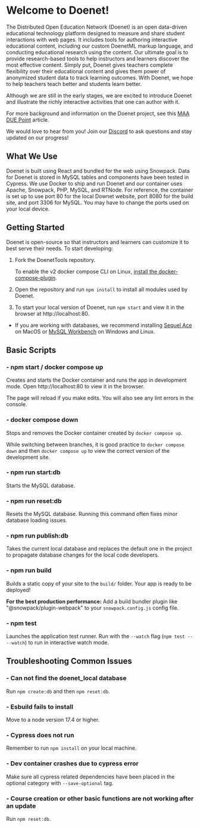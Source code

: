 # Welcome to Doenet!

The Distributed Open Education Network (Doenet) is an open data-driven educational technology platform designed to measure and share student interactions with web pages. It includes tools for authoring interactive educational content, including our custom DoenetML markup language, and conducting educational research using the content. Our ultimate goal is to provide research-based tools to help instructors and learners discover the most effective content. Simply put, Doenet gives teachers complete flexibility over their educational content and gives them power of anonymized student data to track learning outcomes. With Doenet, we hope to help teachers teach better and students learn better.

Although we are still in the early stages, we are excited to introduce Doenet and illustrate the richly interactive activities that one can author with it.

For more background and information on the Doenet project, see this [MAA DUE Point](https://www.mathvalues.org/masterblog/reimagining-online-mathematics) article.

We would love to hear from you! Join our [Discord](https://discord.gg/PUduwtKJ5h) to ask questions and stay updated on our progress!

## What We Use

Doenet is built using React and bundled for the web using Snowpack. Data for Doenet is stored in MySQL tables and components have been tested in Cypress. We use Docker to ship and run Doenet and our container uses Apache, Snowpack, PHP, MySQL, and RTNode. For reference, the container is set up to use port 80 for the local Downet website, port 8080 for the build site, and port 3306 for MySQL. You may have to change the ports used on your local device.

<!-- Need build instructions from Kevin  -->

## Getting Started

Doenet is open-source so that instructors and learners can customize it to best serve their needs. To start developing:

1. Fork the DoenetTools repository.

   To enable the v2 docker compose CLI on Linux, [install the docker-compose-plugin](https://docs.docker.com/compose/install/linux/).

2. Open the repository and run `npm install` to install all modules used by Doenet.

3. To start your local version of Doenet, run `npm start` and view it in the browser at http://localhost:80.

- If you are working with databases, we recommend installing [Sequel Ace](https://sequel-ace.com/) on MacOS or [MySQL Workbench](https://dev.mysql.com/downloads/workbench/) on Windows and Linux.

## Basic Scripts

### - npm start / docker compose up

Creates and starts the Docker container and runs the app in development mode.
Open http://localhost:80 to view it in the browser.

The page will reload if you make edits.
You will also see any lint errors in the console.

### - docker compose down

Stops and removes the Docker container created by `docker compose up`.

While switching between branches, it is good practice to `docker compose down` and then `docker compose up` to view the correct version of the development site.

### - npm run start:db

Starts the MySQL database.

### - npm run reset:db

Resets the MySQL database.
Running this command often fixes minor database loading issues.

### - npm run publish:db

Takes the current local database and replaces the default one in the project to propagate database changes for the local code developers.

### - npm run build

Builds a static copy of your site to the `build/` folder.
Your app is ready to be deployed!

**For the best production performance:** Add a build bundler plugin like "@snowpack/plugin-webpack" to your `snowpack.config.js` config file.

### - npm test

Launches the application test runner.
Run with the `--watch` flag (`npm test -- --watch`) to run in interactive watch mode.

## Troubleshooting Common Issues

### - Can not find the doenet_local database

Run `npm create:db` and then `npm reset:db`.

### - Esbuild fails to install

Move to a node version 17.4 or higher.

### - Cypress does not run

Remember to run `npm install` on your local machine.

### - Dev container crashes due to cypress error

Make sure all cypress related dependencies have been placed in the optional category with `--save-optional` tag.

### - Course creation or other basic functions are not working after an update

Run `npm reset:db`.
